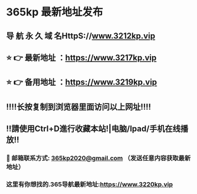 # 365kp 最新地址发布 
## 导 航 永 久 域 名HttpS://www.3212kp.vip
## ⭐️ 👉 最新地址 ：https://www.3217kp.vip
## ⭐️ 👉 备用地址 ：https://www.3219kp.vip
## ‼️‼️长按复制到浏览器里面访问以上网址‼️‼️
## ‼️請使用Ctrl+D進行收藏本站!|电脑/Ipad/手机在线播放‼️
### 📧 邮箱联系方式: 365kp2020@gmail.com （发送任意内容获取最新地址）
### 这里有你想找的.365导航最新地址:https://www.3220kp.vip
